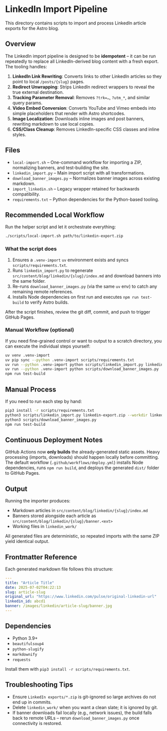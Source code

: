 # LinkedIn Import Pipeline

This directory contains scripts to import and process LinkedIn article exports for the Astro blog.

## Overview

The LinkedIn import pipeline is designed to be **idempotent** – it can be run repeatedly to replace all LinkedIn-derived blog content with a fresh export. The tooling handles:

1. **LinkedIn Link Rewriting**: Converts links to other LinkedIn articles so they point to local `/posts/{slug}` pages.
2. **Redirect Unwrapping**: Strips LinkedIn redirect wrappers to reveal the true external destination.
3. **Tracking Parameter Removal**: Removes `?trk=…`, `?utm_*`, and similar query params.
4. **Video Embed Conversion**: Converts YouTube and Vimeo embeds into simple placeholders that render with Astro shortcodes.
5. **Image Localization**: Downloads inline images and post banners, rewriting markdown to use local copies.
6. **CSS/Class Cleanup**: Removes LinkedIn-specific CSS classes and inline styles.

## Files

- `local-import.sh` – One-command workflow for importing a ZIP, normalizing banners, and test-building the site.
- `linkedin_import.py` – Main import script with all transformations.
- `download_banner_images.py` – Normalizes banner images across existing markdown.
- `import_linkedin.sh` – Legacy wrapper retained for backwards compatibility.
- `requirements.txt` – Python dependencies for the Python-based tooling.

## Recommended Local Workflow

Run the helper script and let it orchestrate everything:

```bash
./scripts/local-import.sh path/to/linkedin-export.zip
```

### What the script does

1. Ensures a `.venv-import` `uv` environment exists and syncs `scripts/requirements.txt`.
2. Runs `linkedin_import.py` to regenerate `src/content/blog/linkedin/{slug}/index.md` and download banners into the same folder.
3. Re-runs `download_banner_images.py` (via the same `uv` env) to catch any remaining remote references.
4. Installs Node dependencies on first run and executes `npm run test-build` to verify Astro builds.

After the script finishes, review the git diff, commit, and push to trigger GitHub Pages.

### Manual Workflow (optional)

If you need fine-grained control or want to output to a scratch directory, you can execute the individual steps yourself:

```bash
uv venv .venv-import
uv pip sync --python .venv-import scripts/requirements.txt
uv run --python .venv-import python scripts/linkedin_import.py linkedin-export.zip --workdir linkedin_work --blog-dir .
uv run --python .venv-import python scripts/download_banner_images.py
npm run test-build
```

## Manual Process

If you need to run each step by hand:

```bash
pip3 install -r scripts/requirements.txt
python3 scripts/linkedin_import.py linkedin-export.zip --workdir linkedin_work --blog-dir .
python3 scripts/download_banner_images.py
npm run test-build
```

## Continuous Deployment Notes

GitHub Actions now **only builds** the already-generated static assets. Heavy processing (imports, downloads) should happen locally before committing. The default workflow (`.github/workflows/deploy.yml`) installs Node dependencies, runs `npm run build`, and deploys the generated `dist/` folder to GitHub Pages.

## Output

Running the importer produces:

- Markdown articles in `src/content/blog/linkedin/{slug}/index.md`
- Banners stored alongside each article as `src/content/blog/linkedin/{slug}/banner.<ext>`
- Working files in `linkedin_work/`

All generated files are deterministic, so repeated imports with the same ZIP yield identical output.

## Frontmatter Reference

Each generated markdown file follows this structure:

```yaml
---
title: "Article Title"
date: 2025-07-02T04:22:13
slug: article-slug
original_url: "https://www.linkedin.com/pulse/original-linkedin-url"
linkedin_id: abcd1
banner: /images/linkedin/article-slug/banner.jpg
---
```

## Dependencies

- Python 3.9+
- `beautifulsoup4`
- `python-slugify`
- `markdownify`
- `requests`

Install them with `pip3 install -r scripts/requirements.txt`.

## Troubleshooting Tips

- Ensure `LinkedIn exports/*.zip` is git-ignored so large archives do not end up in commits.
- Delete `linkedin_work/` when you want a clean slate; it is ignored by git.
- If banner downloads fail locally (e.g., network issues), the build falls back to remote URLs – rerun `download_banner_images.py` once connectivity is restored.
